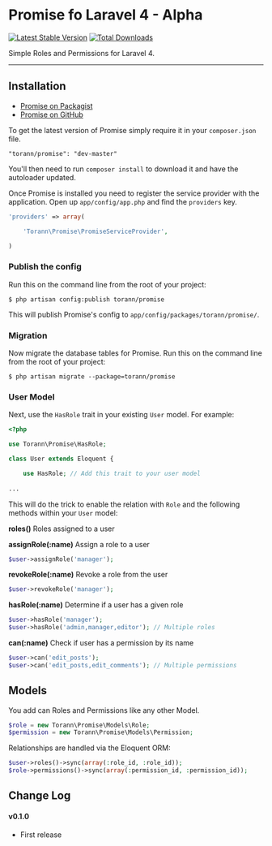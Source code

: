 # Promise fo Laravel 4 - Alpha

[![Latest Stable Version](https://poser.pugx.org/torann/promise/v/stable.png)](https://packagist.org/packages/torann/promise) [![Total Downloads](https://poser.pugx.org/torann/promise/downloads.png)](https://packagist.org/packages/torann/promise)

Simple Roles and Permissions for Laravel 4.

----------

## Installation

- [Promise on Packagist](https://packagist.org/packages/torann/promise)
- [Promise on GitHub](https://github.com/torann/laravel-promise)

To get the latest version of Promise simply require it in your `composer.json` file.

~~~
"torann/promise": "dev-master"
~~~

You'll then need to run `composer install` to download it and have the autoloader updated.

Once Promise is installed you need to register the service provider with the application. Open up `app/config/app.php` and find the `providers` key.

~~~php
'providers' => array(

    'Torann\Promise\PromiseServiceProvider',

)
~~~

### Publish the config

Run this on the command line from the root of your project:

	$ php artisan config:publish torann/promise

This will publish Promise's config to ``app/config/packages/torann/promise/``.

### Migration

Now migrate the database tables for Promise. Run this on the command line from the root of your project:

	$ php artisan migrate --package=torann/promise

### User Model

Next, use the `HasRole` trait in your existing `User` model. For example:

~~~php
<?php

use Torann\Promise\HasRole;

class User extends Eloquent {

    use HasRole; // Add this trait to your user model
    
...
~~~
    
This will do the trick to enable the relation with `Role` and the following methods within your `User` model:

**roles()** 
Roles assigned to a user

**assignRole(:name)** 
Assign a role to a user

~~~php
$user->assignRole('manager');
~~~

**revokeRole(:name)** 
Revoke a role from the user

~~~php
$user->revokeRole('manager');
~~~

**hasRole(:name)** 
Determine if a user has a given role

~~~php
$user->hasRole('manager');
$user->hasRole('admin,manager,editor'); // Multiple roles
~~~

**can(:name)** 
Check if user has a permission by its name

~~~php
$user->can('edit_posts');
$user->can('edit_posts,edit_comments'); // Multiple permissions
~~~

## Models

You add can Roles and Permissions like any other Model.

~~~php
$role = new Torann\Promise\Models\Role;
$permission = new Torann\Promise\Models\Permission;
~~~

Relationships are handled via the Eloquent ORM:

~~~php
$user->roles()->sync(array(:role_id, :role_id));
$role->permissions()->sync(array(:permission_id, :permission_id));
~~~

## Change Log

#### v0.1.0

- First release